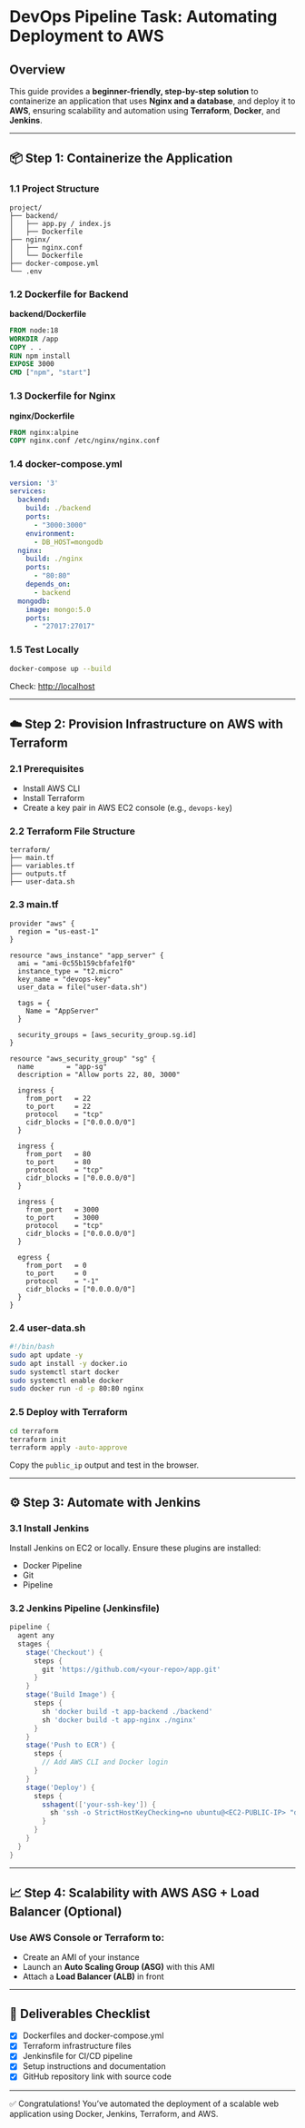 # DevOps Pipeline Task: Automating Deployment to AWS

## Overview

This guide provides a **beginner-friendly, step-by-step solution** to containerize an application that uses **Nginx and a database**, and deploy it to **AWS**, ensuring scalability and automation using **Terraform**, **Docker**, and **Jenkins**.

---

## 📦 Step 1: Containerize the Application

### 1.1 Project Structure

```
project/
├── backend/
│   ├── app.py / index.js
│   ├── Dockerfile
├── nginx/
│   ├── nginx.conf
│   └── Dockerfile
├── docker-compose.yml
└── .env
```

### 1.2 Dockerfile for Backend

**backend/Dockerfile**

```Dockerfile
FROM node:18
WORKDIR /app
COPY . .
RUN npm install
EXPOSE 3000
CMD ["npm", "start"]
```

### 1.3 Dockerfile for Nginx

**nginx/Dockerfile**

```Dockerfile
FROM nginx:alpine
COPY nginx.conf /etc/nginx/nginx.conf
```

### 1.4 docker-compose.yml

```yaml
version: '3'
services:
  backend:
    build: ./backend
    ports:
      - "3000:3000"
    environment:
      - DB_HOST=mongodb
  nginx:
    build: ./nginx
    ports:
      - "80:80"
    depends_on:
      - backend
  mongodb:
    image: mongo:5.0
    ports:
      - "27017:27017"
```

### 1.5 Test Locally

```bash
docker-compose up --build
```

Check: [http://localhost](http://localhost)

---

## ☁️ Step 2: Provision Infrastructure on AWS with Terraform

### 2.1 Prerequisites

* Install AWS CLI
* Install Terraform
* Create a key pair in AWS EC2 console (e.g., `devops-key`)

### 2.2 Terraform File Structure

```
terraform/
├── main.tf
├── variables.tf
├── outputs.tf
├── user-data.sh
```

### 2.3 main.tf

```hcl
provider "aws" {
  region = "us-east-1"
}

resource "aws_instance" "app_server" {
  ami = "ami-0c55b159cbfafe1f0"
  instance_type = "t2.micro"
  key_name = "devops-key"
  user_data = file("user-data.sh")

  tags = {
    Name = "AppServer"
  }

  security_groups = [aws_security_group.sg.id]
}

resource "aws_security_group" "sg" {
  name        = "app-sg"
  description = "Allow ports 22, 80, 3000"

  ingress {
    from_port   = 22
    to_port     = 22
    protocol    = "tcp"
    cidr_blocks = ["0.0.0.0/0"]
  }

  ingress {
    from_port   = 80
    to_port     = 80
    protocol    = "tcp"
    cidr_blocks = ["0.0.0.0/0"]
  }

  ingress {
    from_port   = 3000
    to_port     = 3000
    protocol    = "tcp"
    cidr_blocks = ["0.0.0.0/0"]
  }

  egress {
    from_port   = 0
    to_port     = 0
    protocol    = "-1"
    cidr_blocks = ["0.0.0.0/0"]
  }
}
```

### 2.4 user-data.sh

```bash
#!/bin/bash
sudo apt update -y
sudo apt install -y docker.io
sudo systemctl start docker
sudo systemctl enable docker
sudo docker run -d -p 80:80 nginx
```

### 2.5 Deploy with Terraform

```bash
cd terraform
terraform init
terraform apply -auto-approve
```

Copy the `public_ip` output and test in the browser.

---

## ⚙️ Step 3: Automate with Jenkins

### 3.1 Install Jenkins

Install Jenkins on EC2 or locally. Ensure these plugins are installed:

* Docker Pipeline
* Git
* Pipeline

### 3.2 Jenkins Pipeline (Jenkinsfile)

```groovy
pipeline {
  agent any
  stages {
    stage('Checkout') {
      steps {
        git 'https://github.com/<your-repo>/app.git'
      }
    }
    stage('Build Image') {
      steps {
        sh 'docker build -t app-backend ./backend'
        sh 'docker build -t app-nginx ./nginx'
      }
    }
    stage('Push to ECR') {
      steps {
        // Add AWS CLI and Docker login
      }
    }
    stage('Deploy') {
      steps {
        sshagent(['your-ssh-key']) {
          sh 'ssh -o StrictHostKeyChecking=no ubuntu@<EC2-PUBLIC-IP> "docker-compose up -d"'
        }
      }
    }
  }
}
```

---

## 📈 Step 4: Scalability with AWS ASG + Load Balancer (Optional)

### Use AWS Console or Terraform to:

* Create an AMI of your instance
* Launch an **Auto Scaling Group (ASG)** with this AMI
* Attach a **Load Balancer (ALB)** in front

---

## 📄 Deliverables Checklist

* [x] Dockerfiles and docker-compose.yml
* [x] Terraform infrastructure files
* [x] Jenkinsfile for CI/CD pipeline
* [x] Setup instructions and documentation
* [x] GitHub repository link with source code

---

✅ Congratulations! You’ve automated the deployment of a scalable web application using Docker, Jenkins, Terraform, and AWS.
